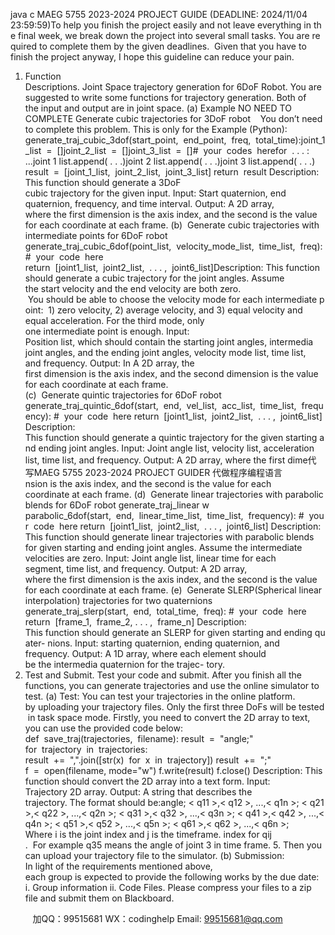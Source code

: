 java c
MAEG 5755 2023-2024 PROJECT GUIDE 
(DEADLINE: 2024/11/04 23:59:59)To help you finish the project easily and not leave everything in the final week, we break down the project into several small tasks. You are required to complete them by the given deadlines.  Given that you have to finish the project anyway, I hope this guideline can reduce your pain.
1. Function Descriptions. Joint Space trajectory generation for 6DoF Robot.
You are suggested to write some functions for trajectory generation. Both of the input and output are in joint space.
(a) Example NO NEED TO COMPLETE Generate cubic trajectories for 3DoF robot    You don’t need to complete this problem. This is only for the Example (Python): 
generate_traj_cubic_3dof(start_point,  end_point,  freq,  total_time):joint_1_list  =  []joint_2_list  =  []joint_3_list  =  []#  your  codes  herefor  . . . :
...joint 1 list.append( . . .)joint 2 list.append( . . .)joint 3 list.append( . . .)
result  =  [joint_1_list,  joint_2_list,  joint_3_list]
return  result
Description: This function should generate a 3DoF cubic trajectory for the given input. Input: Start quaternion, end quaternion, frequency, and time interval.
Output: A 2D array, where the first dimension is the axis index, and the second is the value for each coordinate at each frame.
(b)  Generate cubic trajectories with intermediate points for 6DoF robot
generate_traj_cubic_6dof(point_list,  velocity_mode_list,  time_list,  freq): #  your  code  here
return  [joint1_list,  joint2_list,  . . . ,  joint6_list]Description: This function should generate a cubic trajectory for the joint angles. Assume the start velocity and the end velocity are both zero.  You should be able to choose the velocity mode for each intermediate point:  1) zero velocity, 2) average velocity, and 3) equal velocity and equal acceleration. For the third mode, only one intermediate point is enough.
Input: Position list, which should contain the starting joint angles, intermedia joint angles, and the ending joint angles, velocity mode list, time list, and frequency.
Output: In A 2D array, the first dimension is the axis index, and the second dimension is the value for each coordinate at each frame.
(c)  Generate quintic trajectories for 6DoF robot
generate_traj_quintic_6dof(start,  end,  vel_list,  acc_list,  time_list,  frequency): #  your  code  here
return  [joint1_list,  joint2_list,  . . . ,  joint6_list]
Description: This function should generate a quintic trajectory for the given starting and ending joint angles.
Input: Joint angle list, velocity list, acceleration list, time list, and frequency.
Output: A 2D array, where the first dime代 写MAEG 5755 2023-2024 PROJECT GUIDER
代做程序编程语言nsion is the axis index, and the second is the value for each coordinate at each frame.
(d)  Generate linear trajectories with parabolic blends for 6DoF robot
generate_traj_linear w parabolic_6dof(start,  end,  linear_time_list,  time_list,  frequency): #  your  code  here
return  [joint1_list,  joint2_list,  . . . ,  joint6_list]
Description: This function should generate linear trajectories with parabolic blends for given starting and ending joint angles. Assume the intermediate velocities are zero.
Input: Joint angle list, linear time for each segment, time list, and frequency.
Output: A 2D array, where the first dimension is the axis index, and the second is the value for each coordinate at each frame.
(e)  Generate SLERP(Spherical linear interpolation) trajectories for two quaternions
generate_traj_slerp(start,  end,  total_time,  freq): #  your  code  here
return  [frame_1,  frame_2, . . . ,  frame_n]
Description: This function should generate an SLERP for given starting and ending quater- nions.
Input: starting quaternion, ending quaternion, and frequency.
Output: A 1D array, where each element should be the intermedia quaternion for the trajec- tory.
2. Test and Submit. Test your code and submit.
After you finish all the functions, you can generate trajectories and use the online simulator to test.
(a) Test: You can test your trajectories in the online platform. by uploading your trajectory files. Only the first three DoFs will be tested in task space mode. Firstly, you need to convert the 2D array to text, you can use the provided code below:
def  save_traj(trajectories,  filename): result  =  "angle;"
for  trajectory  in  trajectories:
result  +=  ",".join([str(x)  for  x  in  trajectory]) result  +=  ";"
f  =  open(filename, mode="w")
f.write(result) f.close()
Description: This function should convert the 2D array into a text form. Input: Trajectory 2D array.
Output: A string that describes the trajectory. The format should be:angle; < q11 >,< q12 >, ...,< q1n >; < q21 >,< q22 >, ...,< q2n >; < q31 >,< q32 >, ...,< q3n >; < q41 >,< q42 >, ...,< q4n >; < q51 >,< q52 >, ...,< q5n >; < q61 >,< q62 >, ...,< q6n >;
Where i is the joint index and j is the timeframe. index for qij .  For example q35 means the angle of joint 3 in time frame. 5.
Then you can upload your trajectory file to the simulator.
(b) Submission: In light of the requirements mentioned above, each group is expected to provide the following works by the due date:
i. Group information ii. Code Files.
Please compress your files to a zip file and submit them on Blackboard.





         
加QQ：99515681  WX：codinghelp  Email: 99515681@qq.com
